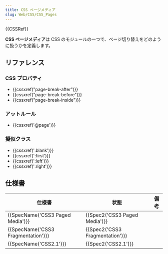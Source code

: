 ```yaml
---
title: CSS ページメディア
slug: Web/CSS/CSS_Pages
---
```


{{CSSRef}}

**CSS ページメディア**は CSS のモジュールの一つで、ページ切り替えをどのように扱うかを定義します。

## リファレンス

### CSS プロパティ

- {{cssxref("page-break-after")}}
- {{cssxref("page-break-before")}}
- {{cssxref("page-break-inside")}}

### アットルール

- {{cssxref('@page')}}

### 擬似クラス

- {{cssxref(':blank')}}
- {{cssxref(':first')}}
- {{cssxref(':left')}}
- {{cssxref(':right')}}

## 仕様書

| 仕様書                             | 状態                            | 備考    |
| ---------------------------------- | ------------------------------- | ------- |
| {{SpecName('CSS3 Paged Media')}}   | {{Spec2('CSS3 Paged Media')}}   |         |
| {{SpecName('CSS3 Fragmentation')}} | {{Spec2('CSS3 Fragmentation')}} |         |
| {{SpecName('CSS2.1')}}             | {{Spec2('CSS2.1')}}             |         |

